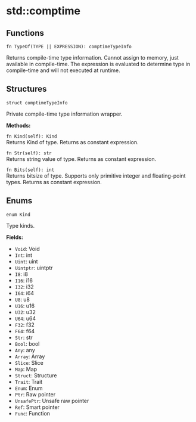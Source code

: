 # std::comptime

## Functions

```jule
fn TypeOf(TYPE || EXPRESSION): comptimeTypeInfo
```
Returns compile-time type information. Cannot assign to memory, just available in compile-time. The expression is evaluated to determine type in compile-time and will not executed at runtime.

## Structures

```jule
struct comptimeTypeInfo
```
Private compile-time type information wrapper.

**Methods:**

`fn Kind(self): Kind`\
Returns Kind of type.
Returns as constant expression.

`fn Str(self): str`\
Returns string value of type.
Returns as constant expression.

`fn Bits(self): int`\
Returns bitsize of type.
Supports only primitive integer and floating-point types.
Returns as constant expression.

## Enums

```jule
enum Kind
```
Type kinds.

**Fields:**
- `Void`: Void
- `Int`: int
- `Uint`: uint
- `Uintptr`: uintptr
- `I8`: i8
- `I16`: i16
- `I32`: i32
- `I64`: i64
- `U8`: u8
- `U16`: u16
- `U32`: u32
- `U64`: u64
- `F32`: f32
- `F64`: f64
- `Str`: str
- `Bool`: bool
- `Any`: any
- `Array`: Array
- `Slice`: Slice
- `Map`: Map
- `Struct`: Structure
- `Trait`: Trait
- `Enum`: Enum
- `Ptr`: Raw pointer
- `UnsafePtr`: Unsafe raw pointer
- `Ref`: Smart pointer
- `Func`: Function